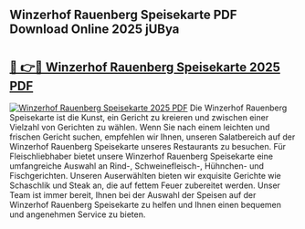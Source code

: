 ## Winzerhof Rauenberg Speisekarte PDF Download Online 2025 jUBya

# <h2><a href="http://gcdcvk.nevu.top/?p=Winzerhof+Rauenberg+Speisekarte">🔗 👉🔴 Winzerhof Rauenberg Speisekarte 2025 PDF</a></h2>

[![Winzerhof Rauenberg Speisekarte 2025 PDF](https://i.imgur.com/dBaPXMq.png)](http://gcdcvk.nevu.top/?p=Winzerhof+Rauenberg+Speisekarte)
Die Winzerhof Rauenberg Speisekarte ist die Kunst, ein Gericht zu kreieren und zwischen einer Vielzahl von Gerichten zu wählen. Wenn Sie nach einem leichten und frischen Gericht suchen, empfehlen wir Ihnen, unseren Salatbereich auf der Winzerhof Rauenberg Speisekarte unseres Restaurants zu besuchen. Für Fleischliebhaber bietet unsere Winzerhof Rauenberg Speisekarte eine umfangreiche Auswahl an Rind-, Schweinefleisch-, Hühnchen- und Fischgerichten. Unseren Auserwählten bieten wir exquisite Gerichte wie Schaschlik und Steak an, die auf fettem Feuer zubereitet werden. Unser Team ist immer bereit, Ihnen bei der Auswahl der Speisen auf der Winzerhof Rauenberg Speisekarte zu helfen und Ihnen einen bequemen und angenehmen Service zu bieten.
